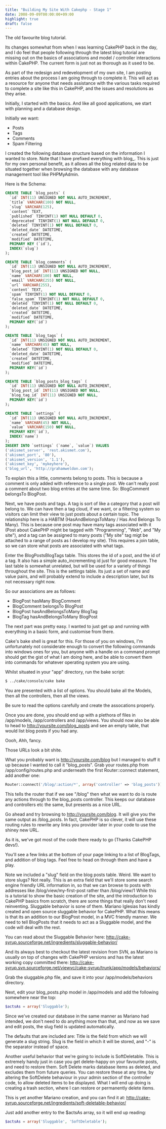 ```yaml
---
title: "Building My Site With Cakephp - Stage 1"
date: 2008-09-09T00:00:00+09:00
highlight: true
draft: false
---
```


The old favourite blog tutorial.

Its changes somewhat from when I was learning CakePHP back in the day, and I do feel that people following through the latest blog tutorial are missing out on the basics of associations and model / controller interactions within CakePHP. The current form is just not as thorough as it used to be.

As part of the redesign and redevelopment of my own site, I am posting entries about the process I am going through to complete it. This will act as a resource for anyone that needs assistance with the various tasks required to complete a site like this in CakePHP, and the issues and resolutions as they arise.

Initially, I started with the basics. And like all good applications, we start with planning and a database design.

Initially we want:

* Posts
* Tags
* Comments
* Spam Filtering

I created the following database structure based on the information I wanted to store. Note that I have prefixed everything with blog_. This is just for my own personal benefit, as it allows all the blog related data to be situated together when browsing the database with any database management tool like PHPMyAdmin.

Here is the Schema:

```sql
CREATE TABLE `blog_posts` (
  `id` INT(11) UNSIGNED NOT NULL AUTO_INCREMENT,
  `title` VARCHAR(100) NOT NULL,
  `slug` VARCHAR(125),
  `content` TEXT,
  `published` TINYINT(1) NOT NULL DEFAULT 0,
  `deprecated` TINYINT(1) NOT NULL DEFAULT 0,
  `deleted` TINYINT(1) NOT NULL DEFAULT 0,
  `deleted_date` DATETIME,
  `created` DATETIME,
  `modified` DATETIME,
  PRIMARY KEY (`id`),
  INDEX(`slug`)
);

CREATE TABLE `blog_comments` (
  `id` INT(11) UNSIGNED NOT NULL AUTO_INCREMENT,
  `blog_post_id` INT(11) UNSIGNED NOT NULL,
  `name` VARCHAR(100) NOT NULL,
  `email` VARCHAR(255) NOT NULL,
  `url` VARCHAR(255),
  `content` TEXT,
  `spam` TINYINT(1) NOT NULL DEFAULT 0,
  `false_spam` TINYINT(1) NOT NULL DEFAULT 0,
  `deleted` TINYINT(1) NOT NULL DEFAULT 0,
  `deleted_date` DATETIME,
  `created` DATETIME,
  `modified` DATETIME,
  PRIMARY KEY(`id`)
);

CREATE TABLE `blog_tags` (
  `id` INT(11) UNSIGNED NOT NULL AUTO_INCREMENT,
  `name` VARCHAR(45) NOT NULL,
  `deleted` TINYINT(1) NOT NULL DEFAULT 0,
  `deleted_date` DATETIME,
  `created` DATETIME,
  `modified` DATETIME,
  PRIMARY KEY(`id`)
);

CREATE TABLE `blog_posts_blog_tags` (
  `id` INT(11) UNSIGNED NOT NULL AUTO_INCREMENT,
  `blog_post_id` INT(11) UNSIGNED NOT NULL,
  `blog_tag_id` INT(11) UNSIGNED NOT NULL,
  PRIMARY KEY(`id`)
);

CREATE TABLE `settings` (
  `id` INT(11) UNSIGNED NOT NULL AUTO_INCREMENT,
  `name` VARCHAR(45) NOT NULL,
  `value` VARCHAR(150) NOT NULL,
  PRIMARY KEY(`id`),
  INDEX(`name`)
);
INSERT INTO `settings` (`name`, `value`) VALUES
('akismet_server', 'rest.akismet.com'),
('akismet_port', '80'),
('akismet_version', '1.1'),
('akismet_key', 'mykeyhere'),
('blog_url', 'http://grahamweldon.com');
```

To explain this a little, comments belong to posts. This is because a comment is only added with reference to a single post. We can't really post a comment about two blog entries at the same time. So: BlogComment belongsTo BlogPost.

Next, we have posts and tags. A tag is sort of like a category that a post will belong to. We can have then a tag cloud, if we want, or a filtering system so visitors can limit their view to just posts about a certain topic. The relationship here is a HABTM (HasAndBelongsToMany / Has And Belongs To Many). This is because one post may have many tags associated with it (Post about CakePHP might be tagged with "Programming", "Web", and "My site"), and a tag can be assigned to many posts ("My site" tag migt be attached to a range of posts as I develop my site). This requires a join table, so we can store what posts are associated with what tags.

Enter the BlogPostsBlogTags table. This stores the id of a post, and the id of a tag. It also has a simple auto_incrementing id just for good measure. The last table is somewhat unrelated, but will be used for a variety of things throughout the site. This is the settings table. Its just a set of name and value pairs, and will probably extend to include a description later, but its not necessary right now.

So our associations are as follows:

* BlogPost hasMany BlogComment
* BlogComment belongsTo BlogPost
* BlogPost hasAndBelongsToMany BlogTag
* BlogTag hasAndBelongsToMany BlogPost

The next part was pretty easy. I wanted to just get up and running with everything in a basic form, and customise from there.

Cake's bake shell is great for this. For those of you on windows, I'm unfortunately not considerate enough to convert the following commands into windows ones for you, but anyone with a handle on a command prompt should get the gist of what I am doing here, and be able to convert them into commands for whatever operating system you are using.

Whilst situated in your "app" directory, run the bake script:

```bash
$ ../cake/console/cake bake
```

You are presented with a list of options. You should bake all the Models, then all the controllers, then all the views.

Be sure to read the options carefully and create the assocations properly.

Once you are done, you should end up with a plethora of files in /app/models, /app/controllers and /app/views. You should now also be able to head to http://yoursite.com/blog_posts and see an empty table, that would list blog posts if you had any.

Oooh, Ahh, fancy.

Those URLs look a bit shite.

What you probably want is http://yoursite.com/blog but I managed to stuff it up because I wanted to call it "blog_posts". Grab your routes.php from /app/config/routes.php and underneath the first Router::connect statement, add another one:

```php
Router::connect('/blog/:action/*', array('controller' => 'blog_posts'));
```

This tells the router that if we see "/blog" then what we want to do is route any actions through to the blog_posts controller. This keeps our database and controllers etc the same, but presents as a nice URL.

Go ahead and try browsing to http://yoursite.com/blog. It will give you the same output as /blog_posts. In fact, CakePHP is so clever, it will use these routing rules to rewrite any links you provider later in your code to use the shiney new URL.

As it is, we've got most of the code there ready to go (Thanks CakePHP devs!).

You'll see a few links at the bottom of your page linking to a list of BlogTags, and addition of blog tags. Feel free to head on through them and have a play.

Note we included a "slug" field on the blog posts table. Weird. We want to store slugs? Not really. This is an extra field that we'll store some search engine friendly URL information in, so that we can browse to posts with addresses like /blog/view/my-first-post rather than /blog/view/1 While this is a tutorial to show the basic creation of the site, and the introduction to CakePHP basics from scratch, there are some things that really don't need reinventing. Sluggable behavior is sone of them. Mariano Iglesias has kindly created and open source sluggable behavior for CakePHP. What this means is that its an addition to our BlogPost model, in a MVC friendly manner. We need to tell BlogPosts that it needs to act as a Sluggable model, and the code will deal with the rest.

You can read about the Sluggable Behavior here: http://cake-syrup.sourceforge.net/ingredients/sluggable-behavior/

And its always best to checkout the latest revision from SVN, as Mariano is usually on top of changes with CakePHP versions and has the latest working copy committed there: http://cake-syrup.svn.sourceforge.net/viewvc/cake-syrup/trunk/app/models/behaviors/

Grab the sluggable.php file, and save it into your /app/models/behaviors directory.

Next, edit your blog_posts.php model in /app/models and add the following somewhere near the top:

```php
$actsAs = array('Sluggable');
```

Since we've created our database in the same manner as Mariano had intended, we don't need to do anything more than that, and now as we save and edit posts, the slug field is updated automatically.

The defaults that are included are: Title is the field from which we will generate a slug string. Slug is the field in which it will be stored, and "-" is the separator instead of space.

Another useful behavior that we're going to include is SoftDeletable. This is extremely handy just in case you get delete-happy on your favourite posts, and need to restore them. Soft Delete marks database items as deleted, and excludes them from future queries. You can restore these at any time, by altering the SoftDelete behaviour in your admin section of the controller code, to allow deleted items to be displayed. What I will end up doing is creating a trash section, where I can restore or permanently delete items.

This is yet another Mariano creation, and you can find it at: http://cake-syrup.sourceforge.net/ingredients/soft-deletable-behavior/

Just add another entry to the $actsAs array, so it will end up reading:

```php
$actsAs = array('Sluggable', 'SoftDeletable');
```
